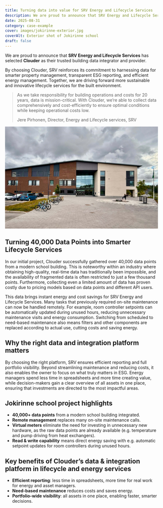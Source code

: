 ```yaml
---
title: Turning data into value for SRV Energy and Lifecycle Services
description: We are proud to announce that SRV Energy and Lifecycle Services has selected Clouder as their trusted building data integrator and provider. By choosing Clouder, SRV reinforces its commitment to harnessing data for smarter property management, transparent ESG reporting, and efficient energy management.
date: 2025-08-31
category: case-example
cover: images/jokirinne-exterior.jpg
coverAlt: Exterior shot of Jokirinne school
draft: false
---
```


We are proud to announce that **SRV Energy and Lifecycle Services** has selected **Clouder** as their trusted building data integrator and provider.

By choosing Clouder, SRV reinforces its commitment to harnessing data for smarter property management, transparent ESG reporting, and efficient energy management. Together, we are driving forward more sustainable and innovative lifecycle services for the built environment.

> As we take responsibility for building operations and costs for 20 years, data is mission-critical. With Clouder, we’re able to collect data comprehensively and cost-efficiently to ensure optimal conditions while keeping operational costs low.
>
> Jere Pirhonen, Director, Energy and Lifecycle services, SRV

![Exterior shot of Jokirinne school](images/jokirinne-exterior.jpg)

## Turning 40,000 Data Points into Smarter Lifecycle Services

In our initial project, Clouder successfully gathered over 40,000 data points from a modern school building. This is noteworthy within an industry where obtaining high-quality, real-time data has traditionally been impossible, and the availability of fragmented data is often restricted to just a few thousand points. Furthermore, collecting even a limited amount of data has proven costly due to pricing models based on data points and different API users.

This data brings instant energy and cost savings for SRV Energy and Lifecycle Services. Many tasks that previously required on-site maintenance can now be handled remotely. For example, room controller setpoints can be automatically updated during unused hours, reducing unnecessary maintenance visits and energy consumption. Switching from scheduled to need-based maintenance also means filters and other components are replaced according to actual use, cutting costs and saving energy.

## Why the right data and integration platform matters

By choosing the right platform, SRV ensures efficient reporting and full portfolio visibility. Beyond streamlining maintenance and reducing costs, it also enables the owner to focus on what truly matters in ESG. Energy managers spend less time in spreadsheets and more time creating value, while decision-makers gain a clear overview of all assets in one place, ensuring that investments are directed to the most impactful areas.

## Jokirinne school project highlights

- **40,000+ data points** from a modern school building integrated.
- **Remote management** replaces many on-site maintenance calls.
- **Virtual meters** eliminate the need for investing in unnecessary new hardware, as the raw data points are already available (e.g. temperature and pump driving from heat exchangers).
- **Read & write capability** means direct energy saving with e.g. automatic setpoint updates for room controllers during unused hours.

## Key benefits of Clouder’s data & integration platform in lifecycle and energy services

- **Efficient reporting**: less time in spreadsheets, more time for real work for energy and asset managers.
- **Need-based maintenance** reduces costs and saves energy.
- **Portfolio-wide visibility**: all assets in one place, enabling faster, smarter decisions.
